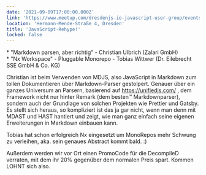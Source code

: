 ```yaml
---
date: '2021-09-09T17:00:00.000Z'
link: 'https://www.meetup.com/dresdenjs-io-javascript-user-group/events/wwdfrqyccmbmb/'
location: 'Hermann-Mende-Straße 4, Dresden'
title: 'JavaScript-Rehype!'
locked: false
---
```

\* "Markdown parsen, aber richtig" - Christian Ulbrich (Zalari GmbH)  
\* "Nx Workspace" - Pluggable Monorepo - Tobias Wittwer (Dr. Eilebrecht SSE GmbH & Co. KG)

Christian ist beim Verwenden von MDJS, also JavaScript in Markdown zum tollen Dokumentieren über Markdown-Parser gestolpert. Genauer über ein ganzes Universum an Parsern, basierend auf <https://unifiedjs.com/> , dem Framework nicht nur hinter Remark (dem besten™ Markdownparser), sondern auch der Grundlage von solchen Projekten wie Prettier und Gatsby. Es stellt sich heraus, so kompliziert ist das ja gar nicht, wenn man denn mit MDAST und HAST hantiert und zeigt, wie man ganz einfach seine eigenen Erweiterungen in Markdown einbauen kann.

Tobias hat schon erfolgreich Nx eingesetzt um MonoRepos mehr Schwung zu verleihen, aka. sein genaues Abstract kommt bald. :)

Außerdem werden wir vor Ort einen PromoCode für die DecompileD verraten, mit dem ihr 20% gegenüber dem normalen Preis spart. Kommen LOHNT sich also.
